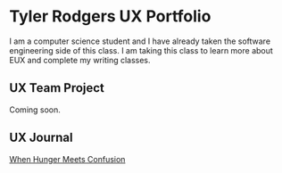 # Tyler Rodgers UX Portfolio

I am a computer science student and I have already taken the software engineering side of this class. I am taking this class to learn more about EUX and complete my writing classes.

## UX Team Project

Coming soon.

## UX Journal

[When Hunger Meets Confusion](j01/)
